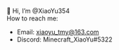 👋 Hi, I’m @XiaoYu354<br>
How to reach me:<br>
- Email: xiaoyu_tmy@163.com
- Discord: Minecraft_XiaoYu#5322
